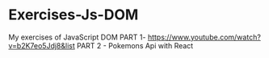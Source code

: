 # Exercises-Js-DOM

My exercises of JavaScript DOM
PART 1- https://www.youtube.com/watch?v=b2K7eo5Jdj8&list
PART 2 - Pokemons Api with React
